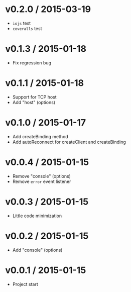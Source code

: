v0.2.0 / 2015-03-19
==================

  * `iojs` test
  * `coveralls` test

v0.1.3 / 2015-01-18
==================

  * Fix regression bug

v0.1.1 / 2015-01-18
==================

  * Support for TCP host
  * Add "host" (options)

v0.1.0 / 2015-01-17
==================

  * Add createBinding method
  * Add autoReconnect for createClient and createBinding

v0.0.4 / 2015-01-15
==================

  * Remove "console" (options)
  * Remove `error` event listener

v0.0.3 / 2015-01-15
==================

  * Little code minimization

v0.0.2 / 2015-01-15
==================

  * Add "console" (options)

v0.0.1 / 2015-01-15
==================

  * Project start
